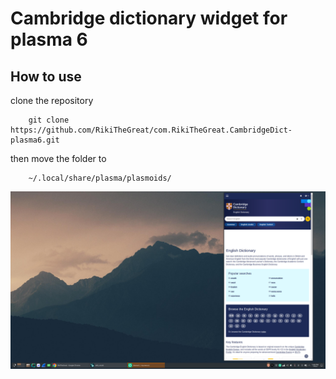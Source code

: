 #  Cambridge dictionary widget for plasma 6

## How to use

clone the repository
```
    git clone https://github.com/RikiTheGreat/com.RikiTheGreat.CambridgeDict-plasma6.git
```

then move the folder to

```
    ~/.local/share/plasma/plasmoids/
```

![alt text](./image.png)
